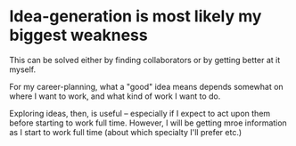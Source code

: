 # Idea-generation is most likely my biggest weakness
This can be solved either by finding collaborators or by getting better at it myself.

For my career-planning, what a "good" idea means depends somewhat on where I want to work, and what kind of work I want to do.

Exploring ideas, then, is useful – especially if I expect to act upon them before starting to work full time. However, I will be getting mroe information as I start to work full time (about which specialty I'll prefer etc.)

<!-- #Work -->

<!-- {BearID:56D6BDC4-4717-44AD-88E5-AF66838AAF4A-15756-0000130BC13EA4C6} -->
